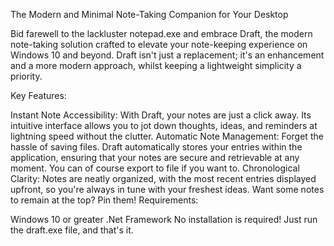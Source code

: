 The Modern and Minimal Note-Taking Companion for Your Desktop

Bid farewell to the lackluster notepad.exe and embrace Draft, the modern note-taking solution crafted to elevate your note-keeping experience on Windows 10 and beyond. Draft isn't just a replacement; it's an enhancement and a more modern approach, whilst keeping a lightweight simplicity a priority.

Key Features:

Instant Note Accessibility: With Draft, your notes are just a click away. Its intuitive interface allows you to jot down thoughts, ideas, and reminders at lightning speed without the clutter.
Automatic Note Management: Forget the hassle of saving files. Draft automatically stores your entries within the application, ensuring that your notes are secure and retrievable at any moment. You can of course export to file if you want to. 
Chronological Clarity:  Notes are neatly organized, with the most recent entries displayed upfront, so you're always in tune with your freshest ideas. Want some notes to remain at the top? Pin them!
Requirements:

Windows 10 or greater
.Net Framework
No installation is required! Just run the draft.exe file, and that's it. 
